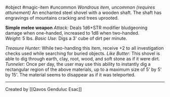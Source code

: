 #object #magic-item #uncommon
*Wondrous item, uncommon (requires attunement)* 
An enchanted steel shovel with a wooden shaft. The shaft has engravings of mountains cracking and trees uprooted. 

**Simple melee weapon**
*Attack:* Deals 1d6+STR modifier bludgeoning damage when one-handed, increased to 1d8 when two-handed.  
*Weight:* 5 lbs.
*Basic Use:* Digs a 3' cube of dirt per minute. 

*Treasure Hunter:* While two-handing this item, receive +2 to all investigation checks used while searching for buried objects.
*Like Butter:* This shovel is able to dig through earth, clay, root, wood, and soft stone as if it were dirt. 
*Tunneler:* Once per day, the user may use this ability to instantly dig a rectangular region of the above materials, up to a maximum size of 5' by 5' by 15'. The material seems to disappear as if it was teleported. 

---
Created by [[Qavos Genduluc Esac]]
